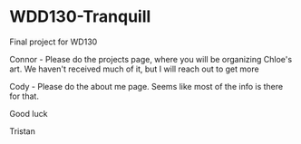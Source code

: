 # WDD130-Tranquill
Final project for WD130

Connor - Please do the projects page, where you will be organizing Chloe's art. We haven't received much of it, but I will reach out to get more

Cody - Please do the about me page. Seems like most of the info is there for that. 

Good luck

Tristan
